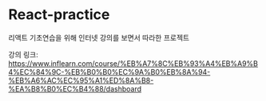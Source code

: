 # React-practice

리액트 기초연습을 위해 인터넷 강의를 보면서 따라한 프로젝트

강의 링크: https://www.inflearn.com/course/%EB%A7%8C%EB%93%A4%EB%A9%B4%EC%84%9C-%EB%B0%B0%EC%9A%B0%EB%8A%94-%EB%A6%AC%EC%95%A1%ED%8A%B8-%EA%B8%B0%EC%B4%88/dashboard
